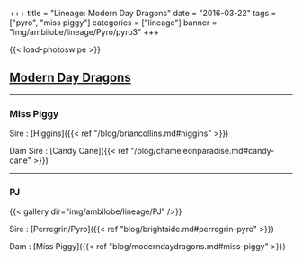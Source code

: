 +++
title = "Lineage: Modern Day Dragons"
date = "2016-03-22"
tags = ["pyro", "miss piggy"]
categories = ["lineage"]
banner = "img/ambilobe/lineage/Pyro/pyro3"
+++

{{< load-photoswipe >}}

## [Modern Day Dragons](https://moderndaydragons.com/)
---

### Miss Piggy

Sire
: [Higgins]({{< ref "/blog/briancollins.md#higgins" >}})

Dam Sire
: [Candy Cane]({{< ref "/blog/chameleonparadise.md#candy-cane" >}})

---

### PJ

{{< gallery dir="img/ambilobe/lineage/PJ" />}}

Sire
: [Perregrin/Pyro]({{< ref "blog/brightside.md#perregrin-pyro" >}})

Dam
: [Miss Piggy]({{< ref "blog/moderndaydragons.md#miss-piggy" >}})